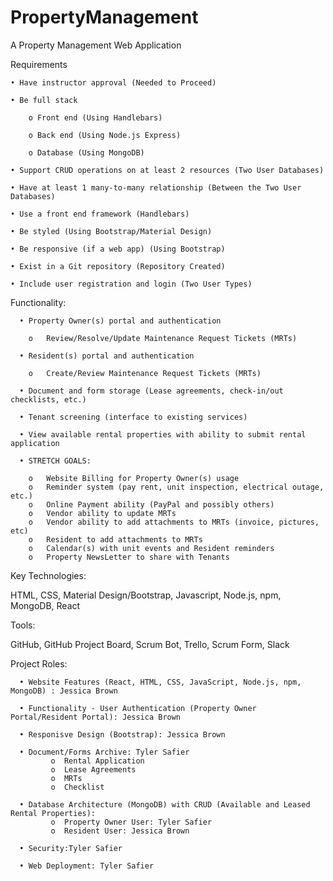 # PropertyManagement
A Property Management Web Application

Requirements

    • Have instructor approval (Needed to Proceed)

    • Be full stack

        o Front end (Using Handlebars)

        o Back end (Using Node.js Express)

        o Database (Using MongoDB)

    • Support CRUD operations on at least 2 resources (Two User Databases)

    • Have at least 1 many-to-many relationship (Between the Two User Databases)

    • Use a front end framework (Handlebars)

    • Be styled (Using Bootstrap/Material Design)

    • Be responsive (if a web app) (Using Bootstrap)

    • Exist in a Git repository (Repository Created)

    • Include user registration and login (Two User Types)

Functionality:

      •	Property Owner(s) portal and authentication

        o	Review/Resolve/Update Maintenance Request Tickets (MRTs)

      •	Resident(s) portal and authentication

        o	Create/Review Maintenance Request Tickets (MRTs)

      •	Document and form storage (Lease agreements, check-in/out checklists, etc.)

      •	Tenant screening (interface to existing services)

      •	View available rental properties with ability to submit rental application

      •	STRETCH GOALS:

        o	Website Billing for Property Owner(s) usage
        o	Reminder system (pay rent, unit inspection, electrical outage, etc.)
        o	Online Payment ability (PayPal and possibly others)
        o	Vendor ability to update MRTs
        o	Vendor ability to add attachments to MRTs (invoice, pictures, etc)
        o	Resident to add attachments to MRTs
        o	Calendar(s) with unit events and Resident reminders
        o	Property NewsLetter to share with Tenants

Key Technologies:

  HTML, CSS, Material Design/Bootstrap, Javascript, Node.js, npm, MongoDB, React
  
Tools:
  
  GitHub, GitHub Project Board, Scrum Bot, Trello, Scrum Form, Slack
  
Project Roles:
  
      •	Website Features (React, HTML, CSS, JavaScript, Node.js, npm, MongoDB) : Jessica Brown

      •	Functionality - User Authentication (Property Owner Portal/Resident Portal): Jessica Brown
      
      •	Responisve Design (Bootstrap): Jessica Brown

      •	Document/Forms Archive: Tyler Safier
             o	Rental Application
             o	Lease Agreements
             o	MRTs
             o	Checklist    

      •	Database Architecture (MongoDB) with CRUD (Available and Leased Rental Properties): 
             o	Property Owner User: Tyler Safier
             o	Resident User: Jessica Brown

      •	Security:Tyler Safier
      
      •	Web Deployment: Tyler Safier
      
